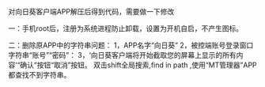 对向日葵客户端APP解压后得到代码，需要做一下修改

一：手机root后，注册为系统进程防止卸载，设置为开机自启，不产生图标。

二：删除原APP中的字符串问题：
1，APP名字“向日葵”
2，被控端账号登录窗口字符串“账号”“密码”：
3，‘向日葵客户端将开始截取您的屏幕上显示的所有内容’“确认”按钮“取消”按钮。
双击shift全局搜索,find in path ,使用“MT管理器”APP都查找不到字符串。
